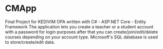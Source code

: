 # CMApp
Final Project for KEDIVIM OPA written with C# - ASP.NET Core - Entity Framework
The application lets you create a teacher or a student account with a password for login purposes
after that you can create/join/edit/delete courses depending on your account type.
Microsoft's SQL database is used to store/create/edit data.
